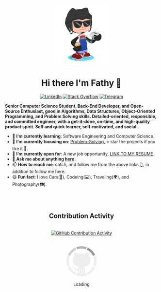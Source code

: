 <div align="center">
    <img src="GitHub.png" alt="GitHub Octocat Drinking a Cup of Coffee" height="200">
    <h1>Hi there I'm Fathy 👋</h1>
    <p class="contact">
        <a href="https://www.linkedin.com/in/ahmedfathydev/"><img src="https://img.shields.io/badge/Linkedin-0077b5?style=flat&logo=linkedin" alt="LinkedIn" /></a>
        <a href="https://stackoverflow.com/users/11837259/ahmed-fathy"><img src="https://img.shields.io/badge/Stack Overflow-f48024?style=flat&logo=stackoverflow&logoColor=white" alt="Stack Overflow" /></a>
        <a href="https://t.me/ahmedfathydev"><img src="https://img.shields.io/badge/Telegram-0088cc?style=flat&logo=telegram" alt="Telegram" /></a>
    </p>
</div>
<div align="left">
    <p class="about">
        <b>
            Senior Computer Science Student, Back-End Developer, and Open-Source Enthusiast, good in Algorithms, Data
            Structures, Object-Oriented Programming, and Problem Solving skills. Detailed-oriented, responsible, and
            committed engineer, with a get-it-done, on-time, and high-quality product spirit. Self and quick learner,
            self-motivated, and social.
        </b>
    </p>
    <ul>
        <li>🌱 <b>I’m currently learning</b>: Software Engineering and Computer Science.</li>
        <li>🎯 <b>I’m currently focusing on</b>: <a href="https://github.com/ahmedfathydev/Problem-Solving">Problem-Solving</a>, ⭐️ star the projects if you like it 🤩.</li>
        <li>🤔 <b>I’m currently open for</b>: A new job opportunity, <a href="https://flowcv.io/resume/feedback/lMhKFXfgJjf8">LINK TO MY RESUME</a>.</li>
        <li>💬 <b>Ask me about anything <a href="https://github.com/ahmedfathydev/ahmedfathydev/issues">here</a>.</b></li>
        <li>📫 <b>How to reach me</b>: catch, and follow me from the above links 👆, in addition to follow me here.</li>
        <li>😄 <b>Fun fact</b>: I love Cars(🚗), Codeing(💻), Traveling(🌍), and Photography(📷).</li>
    </ul>
</div>
<div align="center">
    <br>
    <br>
    <h2>Contribution Activity</h2>
    <br>
    <a href="https://github.com/anuraghazra/github-readme-stats">
        <img src="https://github-readme-stats.vercel.app/api/?username=ahmedfathydev&show_icons=true&include_all_commits=true&theme=radical" alt="GitHub Contribution Activity" height="200"/>
    </a>
    <br>
    <br>
    <br>
    <img src="GitHub.gif" alt="GitHub Octocat Logo" height="100">
    <p>Loading</p>
</div>